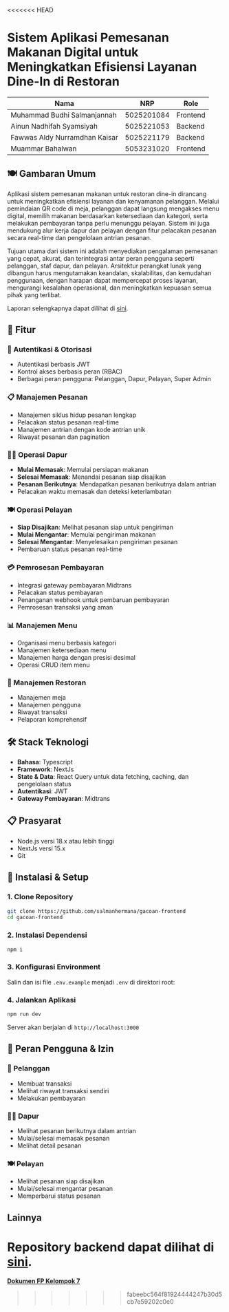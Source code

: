 <<<<<<< HEAD
# Sistem Aplikasi Pemesanan Makanan Digital untuk Meningkatkan Efisiensi Layanan Dine-In di Restoran

| Nama                          | NRP        | Role     |
| ----------------------------- | ---------- | -------- |
| Muhammad Budhi Salmanjannah   | 5025201084 | Frontend |
| Ainun Nadhifah Syamsiyah      | 5025221053 | Backend  |
| Fawwas Aldy Nurramdhan Kaisar | 5025221179 | Backend  |
| Muammar Bahalwan              | 5053231020 | Frontend |

## 🍽️ Gambaran Umum

Aplikasi sistem pemesanan makanan untuk restoran dine-in dirancang untuk meningkatkan efisiensi layanan dan kenyamanan pelanggan. Melalui pemindaian QR code di meja, pelanggan dapat langsung mengakses menu digital, memilih makanan berdasarkan ketersediaan dan kategori, serta melakukan pembayaran tanpa perlu menunggu pelayan. Sistem ini juga mendukung alur kerja dapur dan pelayan dengan fitur pelacakan pesanan secara real-time dan pengelolaan antrian pesanan.

Tujuan utama dari sistem ini adalah menyediakan pengalaman pemesanan yang cepat, akurat, dan terintegrasi antar peran pengguna seperti pelanggan, staf dapur, dan pelayan. Arsitektur perangkat lunak yang dibangun harus mengutamakan keandalan, skalabilitas, dan kemudahan penggunaan, dengan harapan dapat mempercepat proses layanan, mengurangi kesalahan operasional, dan meningkatkan kepuasan semua pihak yang terlibat.

Laporan selengkapnya dapat dilihat di [sini](https://drive.google.com/file/d/1pvrBNacUcCM_Vs9nj4ThdDpkH-ErhTYz/view?usp=sharing).

## 🚀 Fitur

### 🔐 Autentikasi & Otorisasi

- Autentikasi berbasis JWT
- Kontrol akses berbasis peran (RBAC)
- Berbagai peran pengguna: Pelanggan, Dapur, Pelayan, Super Admin

### 📋 Manajemen Pesanan

- Manajemen siklus hidup pesanan lengkap
- Pelacakan status pesanan real-time
- Manajemen antrian dengan kode antrian unik
- Riwayat pesanan dan pagination

### 👨‍🍳 Operasi Dapur

- **Mulai Memasak**: Memulai persiapan makanan
- **Selesai Memasak**: Menandai pesanan siap disajikan
- **Pesanan Berikutnya**: Mendapatkan pesanan berikutnya dalam antrian
- Pelacakan waktu memasak dan deteksi keterlambatan

### 🍽️ Operasi Pelayan

- **Siap Disajikan**: Melihat pesanan siap untuk pengiriman
- **Mulai Mengantar**: Memulai pengiriman makanan
- **Selesai Mengantar**: Menyelesaikan pengiriman pesanan
- Pembaruan status pesanan real-time

### 💳 Pemrosesan Pembayaran

- Integrasi gateway pembayaran Midtrans
- Pelacakan status pembayaran
- Penanganan webhook untuk pembaruan pembayaran
- Pemrosesan transaksi yang aman

### 📊 Manajemen Menu

- Organisasi menu berbasis kategori
- Manajemen ketersediaan menu
- Manajemen harga dengan presisi desimal
- Operasi CRUD item menu

### 🏢 Manajemen Restoran

- Manajemen meja
- Manajemen pengguna
- Riwayat transaksi
- Pelaporan komprehensif

## 🛠️ Stack Teknologi

- **Bahasa**: Typescript
- **Framework**: NextJs
- **State & Data**: React Query untuk data fetching, caching, dan pengelolaan status
- **Autentikasi**: JWT
- **Gateway Pembayaran**: Midtrans

## 📋 Prasyarat

- Node.js versi 18.x atau lebih tinggi
- NextJs versi 15.x
- Git

## 🚀 Instalasi & Setup

### 1. Clone Repository

```bash
git clone https://github.com/salmanhermana/gacoan-frontend
cd gacoan-frontend
```

### 2. Instalasi Dependensi

```bash
npm i
```

### 3. Konfigurasi Environment

Salin dan isi file `.env.example` menjadi `.env` di direktori root:

### 4. Jalankan Aplikasi

```bash
npm run dev
```

Server akan berjalan di `http://localhost:3000`


## 👥 Peran Pengguna & Izin

### 🛒 Pelanggan

- Membuat transaksi
- Melihat riwayat transaksi sendiri
- Melakukan pembayaran

### 👨‍🍳 Dapur

- Melihat pesanan berikutnya dalam antrian
- Mulai/selesai memasak pesanan
- Melihat detail pesanan

### 🍽️ Pelayan

- Melihat pesanan siap disajikan
- Mulai/selesai mengantar pesanan
- Memperbarui status pesanan

## Lainnya

Repository backend dapat dilihat di [sini](https://github.com/ainunns/gacoan-backend/).
=======
[**Dokumen FP Kelompok 7**](https://drive.google.com/file/d/1pvrBNacUcCM_Vs9nj4ThdDpkH-ErhTYz/view?usp=sharing)
>>>>>>> fabeebc564f81924444247b30d5cb7e59202c0e0

